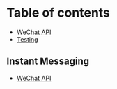 # Table of contents

* [WeChat API](README.md)
* [Testing](testing.md)

## Instant Messaging

* [WeChat API](instant-messaging/wechat-api.md)

